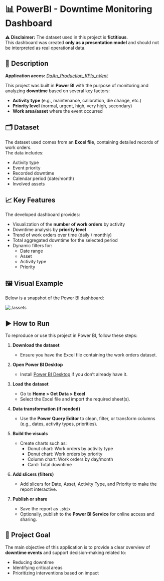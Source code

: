 # 📊 PowerBI - Downtime Monitoring Dashboard

⚠️ **Disclaimer:** The dataset used in this project is **fictitious**.  
This dashboard was created **only as a presentation model** and should not be interpreted as real operational data.

## 🔎 Description
**Application acces:** _[DaAn_Production_KPIs_nVent](https://app.powerbi.com/view?r=eyJrIjoiMGU2MGE5NzEtODdiNC00OTQ1LTg2OGYtYmU2M2ZlMjM0OWQ0IiwidCI6IjU5ZTJkYTQzLWI1N2UtNDA4Ny05OGEwLWI1NDlmODczNzE0MiIsImMiOjl9)_

This project was built in **Power BI** with the purpose of monitoring and analyzing **downtime** based on several key factors:

- **Activity type** (e.g., maintenance, calibration, die change, etc.)
- **Priority level** (normal, urgent, high, very high, secondary)
- **Work area/asset** where the event occurred

## 🗂️ Dataset
The dataset used comes from an **Excel file**, containing detailed records of work orders.  
The data includes:
- Activity type
- Event priority
- Recorded downtime
- Calendar period (date/month)
- Involved assets

## 📈 Key Features
The developed dashboard provides:
- Visualization of the **number of work orders** by activity
- Downtime analysis by **priority level**
- Trend of work orders over time (daily / monthly)
- Total aggregated downtime for the selected period
- Dynamic filters for:
  - Date range
  - Asset
  - Activity type
  - Priority

## 🖼️ Visual Example
Below is a snapshot of the Power BI dashboard:

![./assets](dashboard.png)

## ▶️ How to Run
To reproduce or use this project in Power BI, follow these steps:

1. **Download the dataset**  
   - Ensure you have the Excel file containing the work orders dataset.

2. **Open Power BI Desktop**  
   - Install [Power BI Desktop](https://powerbi.microsoft.com/desktop/) if you don’t already have it.

3. **Load the dataset**  
   - Go to **Home > Get Data > Excel**  
   - Select the Excel file and import the required sheet(s).

4. **Data transformation (if needed)**  
   - Use the **Power Query Editor** to clean, filter, or transform columns (e.g., dates, activity types, priorities).

5. **Build the visuals**  
   - Create charts such as:
     - Donut chart: Work orders by activity type  
     - Donut chart: Work orders by priority  
     - Column chart: Work orders by day/month  
     - Card: Total downtime  

6. **Add slicers (filters)**  
   - Add slicers for Date, Asset, Activity Type, and Priority to make the report interactive.

7. **Publish or share**  
   - Save the report as `.pbix`  
   - Optionally, publish to the **Power BI Service** for online access and sharing.

## 🎯 Project Goal
The main objective of this application is to provide a clear overview of **downtime events** and support decision-making related to:
- Reducing downtime
- Identifying critical areas
- Prioritizing interventions based on impact

